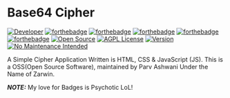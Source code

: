 # Base64 Cipher

[![Developer](https://img.shields.io/badge/Developer-Parv%20Ashwani-orange?style=plastic&logo=github)](https://zarwin.github.io/instaform/)
[![forthebadge](https://forthebadge.com/images/badges/built-with-love.svg)](https://forthebadge.com)
[![forthebadge](https://forthebadge.com/images/badges/uses-html.svg)](https://forthebadge.com)
[![forthebadge](https://forthebadge.com/images/badges/uses-css.svg)](https://forthebadge.com)
[![forthebadge](https://forthebadge.com/images/badges/made-with-javascript.svg)](https://forthebadge.com)
[![forthebadge](https://forthebadge.com/images/badges/built-by-developers.svg)](https://forthebadge.com)
[![Open Source](https://badges.frapsoft.com/os/v1/open-source.svg?v=103)](https://opensource.org/)
[![AGPL License](https://img.shields.io/badge/license-AGPL-blue.svg)](http://www.gnu.org/licenses/agpl-3.0)
[![Version](https://badge.fury.io/gh/tterb%2FHyde.svg)](https://badge.fury.io/gh/tterb%2FHyde)
[![No Maintenance Intended](http://unmaintained.tech/badge.svg)](http://unmaintained.tech/)

A Simple Cipher Application Written is HTML, CSS &amp; JavaScript (JS). This is a OSS(Open Source Software), maintained by Parv Ashwani Under the Name of Zarwin.

**_NOTE:_** My love for Badges is Psychotic LoL!
